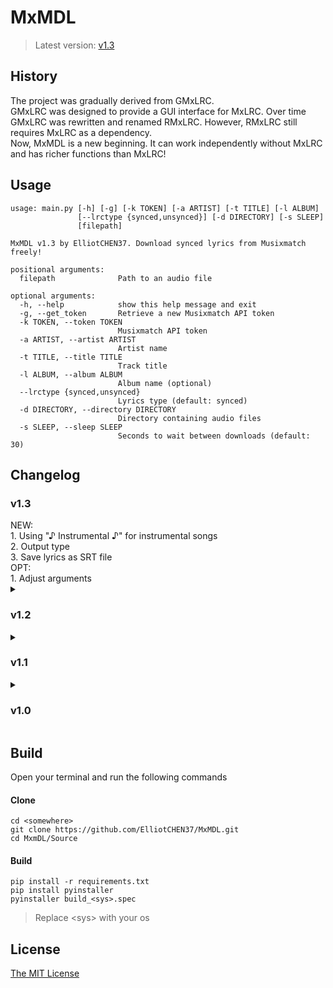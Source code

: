 # MxMDL
> Latest version: [v1.3](https://github.com/ElliotCHEN37/RMxLRC/releases/latest)

## History
The project was gradually derived from GMxLRC.<br>
GMxLRC was designed to provide a GUI interface for MxLRC. Over time GMxLRC was rewritten and renamed RMxLRC. However, RMxLRC still requires MxLRC as a dependency.<br>
Now, MxMDL is a new beginning. It can work independently without MxLRC and has richer functions than MxLRC!<br>

## Usage
```
usage: main.py [-h] [-g] [-k TOKEN] [-a ARTIST] [-t TITLE] [-l ALBUM]
               [--lrctype {synced,unsynced}] [-d DIRECTORY] [-s SLEEP]
               [filepath]

MxMDL v1.3 by ElliotCHEN37. Download synced lyrics from Musixmatch freely!

positional arguments:
  filepath              Path to an audio file

optional arguments:
  -h, --help            show this help message and exit
  -g, --get_token       Retrieve a new Musixmatch API token
  -k TOKEN, --token TOKEN
                        Musixmatch API token
  -a ARTIST, --artist ARTIST
                        Artist name
  -t TITLE, --title TITLE
                        Track title
  -l ALBUM, --album ALBUM
                        Album name (optional)
  --lrctype {synced,unsynced}
                        Lyrics type (default: synced)
  -d DIRECTORY, --directory DIRECTORY
                        Directory containing audio files
  -s SLEEP, --sleep SLEEP
                        Seconds to wait between downloads (default: 30)
```

## Changelog
<h3>v1.3</h3>
NEW:<br>
    1. Using "♪ Instrumental ♪" for instrumental songs<br>
    2. Output type<br>
    3. Save lyrics as SRT file<br>
OPT:<br>
    1. Adjust arguments<br>
<details>
    <summary><h3>v1.2</h3></summary>
    NEW:<br>
        1. Add support for direct file input.<br>
    FIX:<br>
        1. Error when downloading Instrumental songs.
</details>
<details>
    <summary><h3>v1.1</h3></summary>
    FIX:<br>
        1. Obtain token multiple times.<br>
    NEW:<br>
        1. Use --chlog to view changelog.<br>
    OPT:<br>
        1. Adjust code structure.
</details>
<details>
    <summary><h3>v1.0</h3></summary>
    Initial Release
</details>

## Build
Open your terminal and run the following commands<br>
#### Clone
```shell
cd <somewhere>
git clone https://github.com/ElliotCHEN37/MxMDL.git
cd MxmDL/Source
```
#### Build
```shell
pip install -r requirements.txt
pip install pyinstaller
pyinstaller build_<sys>.spec
```
> Replace \<sys\> with your os

## License
[The MIT License](LICENSE.txt)
